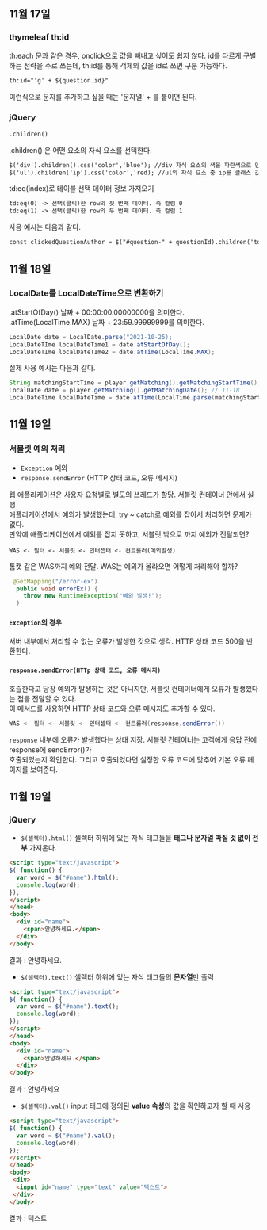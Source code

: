 ## 11월 17일
### thymeleaf th:id
th:each 문과 같은 경우, onclick으로 값을 빼내고 싶어도 쉽지 않다.
id를 다르게 구별하는 전략을 주로 쓰는데, th:id를 통해 객체의 값을 id로 쓰면 구분 가능하다.
```html
th:id="'g' + ${question.id}"
```
이런식으로 문자를 추가하고 싶을 때는 '문자열' + 를 붙이면 된다.

### jQuery
```html
.children()
```
.children() 은 어떤 요소의 자식 요소를 선택한다.
```html
$('div').children().css('color','blue'); //div 자식 요소의 색을 파란색으로 만든다.
$('ul').children('ip').css('color','red); //ul의 자식 요소 중 ip를 클래스 값으로 가지는 요소의 색을 빨간색으로 만든다.
```
td:eq(index)로 테이블 선택 데이터 정보 가져오기
```html
td:eq(0) -> 선택(클릭)한 row의 첫 번째 데이터. 즉 컬럼 0
td:eq(1) -> 선택(클릭)한 row의 두 번째 데이터. 즉 컬럼 1
```
사용 예시는 다음과 같다.
```html
const clickedQuestionAuthor = $("#question-" + questionId).children('td:eq(3)').text()
```

## 11월 18일
### LocalDate를 LocalDateTime으로 변환하기
.atStartOfDay() 날짜 + 00:00:00.00000000을 의미한다.
.atTime(LocalTime.MAX) 날짜 + 23:59.99999999를 의미한다.
```java
LocalDate date = LocalDate.parse("2021-10-25);
LocalDateTIme localDateTime1 = date.atStartOfDay();
LocalDateTIme localDateTIme2 = date.atTime(LocalTime.MAX);
```
실제 사용 예시는 다음과 같다.
```java
String matchingStartTime = player.getMatching().getMatchingStartTime(); // 21:30
LocalDate date = player.getMatching().getMatchingDate(); // 11-18
LocalDateTime localDateTime = date.atTime(LocalTime.parse(matchingStartTime)); // 11-18T21:30
```

## 11월 19일 
### 서블릿 예외 처리
- `Exception` 예외
- `response.sendError` (HTTP 상태 코드, 오류 메시지)

웹 애플리케이션은 사용자 요청별로 별도의 쓰레드가 할당. 서블릿 컨테이너 안에서 실행   
애플리케이션에서 예외가 발생했는데, try ~ catch로 예외를 잡아서 처리하면 문제가 없다.  
만약에 애플리케이션에서 예외를 잡지 못하고, 서블릿 밖으로 까지 예외가 전달되면?  
```
WAS <- 필터 <- 서블릿 <- 인터셉터 <- 컨트롤러(예외발생)
```
톰캣 같은 WAS까지 예외 전달. WAS는 예외가 올라오면 어떻게 처리해야 할까?  

```java
 @GetMapping("/error-ex")
  public void errorEx() {
    throw new RuntimeException("예외 발생!");
  }
```
#### `Exception`의 경우 
서버 내부에서 처리할 수 없는 오류가 발생한 것으로 생각. HTTP 상태 코드 500을 반환한다.  
#### `response.sendError(HTTp 상태 코드, 오류 메시지)`
호출한다고 당장 예외가 발생하는 것은 아니지만, 서블릿 컨테이너에게 오류가 발생했다는 점을 전달할 수 있다.  
이 메서드를 사용하면 HTTP 상태 코드와 오류 메시지도 추가할 수 있다.  
```java
WAS <- 필터 <- 서블릿 <- 인터셉터 <- 컨트롤러(response.sendError())
```
`response` 내부에 오류가 발생했다는 상태 저장. 서블릿 컨테이너는 고객에게 응답 전에 response에 sendError()가  
호출되었는지 확인한다. 그리고 호출되었다면 설정한 오류 코드에 맞추어 기본 오류 페이지를 보여준다.  

## 11월 19일
### jQuery
- `$(셀렉터).html()`
셀렉터 하위에 있는 자식 태그들을 **태그나 문자열 따질 것 없이 전부** 가져온다.  
```html
<script type="text/javascript">
$( function() {
  var word = $("#name").html();
  console.log(word);
});
</script>
</head>
<body>
  <div id="name">
    <span>안녕하세요.</span>
  </div>
</body>
```
결과 : <span>안녕하세요.</span>  

- `$(셀렉터).text()`
셀렉터 하위에 있는 자식 태그들의 **문자열**만 출력
```html
<script type="text/javascript">
$( function() {
  var word = $("#name").text();
  console.log(word);
});
</script>
</head>
<body>
  <div id="name">
    <span>안녕하세요.</span>
  </div>
</body>
```
결과 : 안녕하세요  

- `$(셀렉터).val()`
input 태그에 정의된 **value 속성**의 값을 확인하고자 할 때 사용  
```html
<script type="text/javascript">
$( function() {
  var word = $("#name").val();
  console.log(word);
});
</script>
</head>
<body>
 <div>
  <input id="name" type="text" value="텍스트">
 </div>
</body>
```
결과 : 텍스트  
















